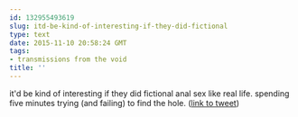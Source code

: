 ```yaml
---
id: 132955493619
slug: itd-be-kind-of-interesting-if-they-did-fictional
type: text
date: 2015-11-10 20:58:24 GMT
tags:
- transmissions from the void
title: ''
---
```

it'd be kind of interesting if they did fictional anal sex like real life. spending five minutes trying (and failing) to find the hole. (<a href="http://twitter.com/mxbees/status/664185011050930176">link to tweet</a>)
